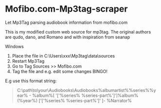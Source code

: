 # Mofibo.com-Mp3tag-scraper
Let Mp3Tag parsing audiobook information from mofibo.com

This is my modified custom web source for mp3tag. The original authors are qudo, dano, and Romano and with inspiration from seanap

Windows
1. Place the file in C:\Users\xxx\Mp3tag\data\sources
2. Restart Mp3Tag
3. Go to Tag Sources >> Mofibo.com 
4. Tag the file and e.g. edit some changes
BINGO!

E.g use this format string: 
>C:\path\to\your\Audiobooks\Audiobooks\%albumartist%\%series%\%year% - %album%[ '['%series% %series-part%']']\%album% (%year%) ['['%series% %series-part%']' ]- %Narrator%
